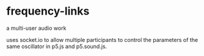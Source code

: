 # frequency-links

a multi-user audio work

uses socket.io to allow multiple participants to control the parameters of the same oscillator in p5.js and p5.sound.js.

